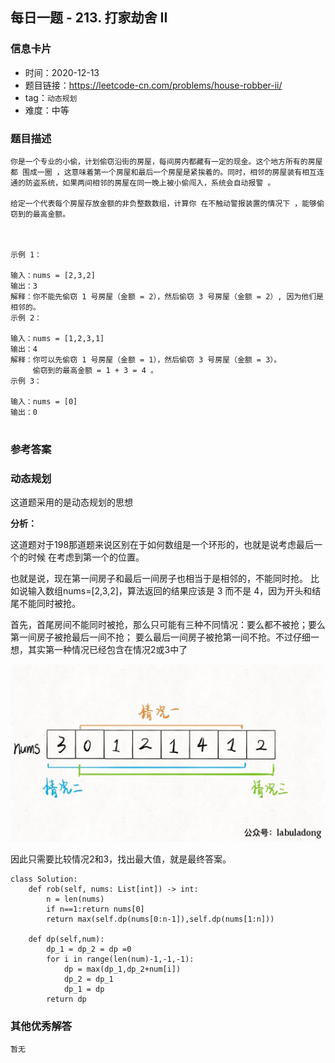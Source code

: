 ## 每日一题 - 213. 打家劫舍 II

### 信息卡片

- 时间：2020-12-13
- 题目链接：https://leetcode-cn.com/problems/house-robber-ii/
- tag：`动态规划`
- 难度：中等


### 题目描述

```
你是一个专业的小偷，计划偷窃沿街的房屋，每间房内都藏有一定的现金。这个地方所有的房屋都 围成一圈 ，这意味着第一个房屋和最后一个房屋是紧挨着的。同时，相邻的房屋装有相互连通的防盗系统，如果两间相邻的房屋在同一晚上被小偷闯入，系统会自动报警 。

给定一个代表每个房屋存放金额的非负整数数组，计算你 在不触动警报装置的情况下 ，能够偷窃到的最高金额。

 

示例 1：

输入：nums = [2,3,2]
输出：3
解释：你不能先偷窃 1 号房屋（金额 = 2），然后偷窃 3 号房屋（金额 = 2）, 因为他们是相邻的。
示例 2：

输入：nums = [1,2,3,1]
输出：4
解释：你可以先偷窃 1 号房屋（金额 = 1），然后偷窃 3 号房屋（金额 = 3）。
     偷窃到的最高金额 = 1 + 3 = 4 。
示例 3：

输入：nums = [0]
输出：0
 
```

### 参考答案

### 动态规划

这道题采用的是动态规划的思想

**分析：**

这道题对于198那道题来说区别在于如何数组是一个环形的，也就是说考虑最后一个的时候
在考虑到第一个的位置。

也就是说，现在第一间房子和最后一间房子也相当于是相邻的，不能同时抢。
比如说输入数组nums=[2,3,2]，算法返回的结果应该是 3 而不是 4，因为开头和结尾不能同时被抢。

首先，首尾房间不能同时被抢，那么只可能有三种不同情况：要么都不被抢；要么第一间房子被抢最后一间不抢；
要么最后一间房子被抢第一间不抢。不过仔细一想，其实第一种情况已经包含在情况2或3中了

![](213_2020-12-13_打家劫舍II_files/1.jpg)

因此只需要比较情况2和3，找出最大值，就是最终答案。

```
class Solution:
    def rob(self, nums: List[int]) -> int:
        n = len(nums)
        if n==1:return nums[0]
        return max(self.dp(nums[0:n-1]),self.dp(nums[1:n]))
    
    def dp(self,num):
        dp_1 = dp_2 = dp =0
        for i in range(len(num)-1,-1,-1):
            dp = max(dp_1,dp_2+num[i])
            dp_2 = dp_1
            dp_1 = dp
        return dp
```



### 其他优秀解答

```
暂无
```
 